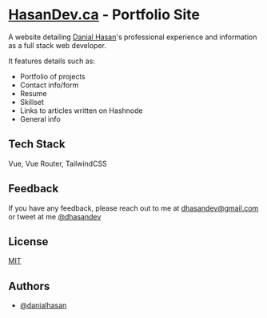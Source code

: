 # [HasanDev.ca](https://hasandev.ca) - Portfolio Site

A website detailing [Danial Hasan](https://twitter.com/dhasandev)'s professional experience and information as a full stack web developer.

It features details such as:

-   Portfolio of projects
-   Contact info/form
-   Resume
-   Skillset
-   Links to articles written on Hashnode
-   General info

## Tech Stack

Vue, Vue Router, TailwindCSS

## Feedback

If you have any feedback, please reach out to me at dhasandev@gmail.com or tweet at me [@dhasandev](https://twitter.com/dhasandev)

## License

[MIT](https://choosealicense.com/licenses/mit/)

## Authors

-   [@danialhasan](https://www.github.com/danialhasan)
